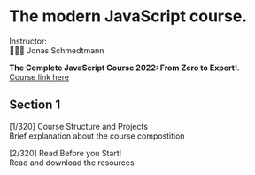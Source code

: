 # The modern JavaScript course.

Instructor:  
👨🏼‍💻 Jonas Schmedtmann

**The Complete JavaScript Course 2022: From Zero to Expert!**.  
[Course link here](https://www.udemy.com/course/the-complete-javascript-course/)

## Section 1

[1/320] Course Structure and Projects  
Brief explanation about the course compostition

[2/320] Read Before you Start!  
Read and download the resources
